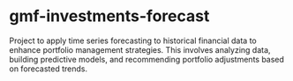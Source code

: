 # gmf-investments-forecast
Project to apply time series forecasting to historical financial data to enhance portfolio management strategies. This involves analyzing data, building predictive models, and recommending portfolio adjustments based on forecasted trends.
